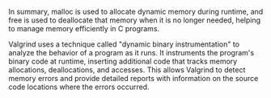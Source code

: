 In summary, malloc is used to allocate dynamic memory during runtime,
and free is used to deallocate that memory when it is no longer needed,
helping to manage memory efficiently in C programs.

Valgrind uses a technique called "dynamic binary instrumentation"
to analyze the behavior of a program as it runs.
It instruments the program's binary code at runtime,
inserting additional code that tracks memory allocations,
deallocations, and accesses.
This allows Valgrind to detect memory errors and provide detailed
reports with information on the source code locations where the errors occurred.
